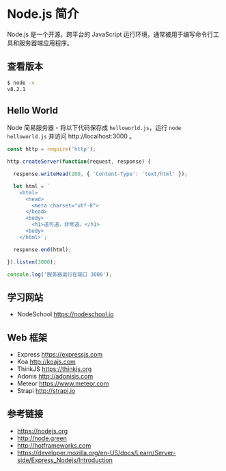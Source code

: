 # Node.js 简介

Node.js 是一个开源，跨平台的 JavaScript 运行环境，通常被用于编写命令行工具和服务器端应用程序。

## 查看版本
```bash
$ node -v
v8.2.1
```

## Hello World
Node 简易服务器 - 将以下代码保存成 `helloworld.js`，运行 `node helloworld.js` 并访问 http://localhost:3000 。
```javascript
const http = require('http');

http.createServer(function(request, response) {

  response.writeHead(200, { 'Content-Type': 'text/html' });

  let html = `
    <html>
      <head>
        <meta charset="utf-8">
      </head>
      <body>
        <h1>道可道，非常道。</h1>
      <body>
    </html>`;

  response.end(html);

}).listen(3000);

console.log('服务器运行在端口 3000');
```

## 学习网站
* NodeSchool https://nodeschool.io

## Web 框架
* Express https://expressjs.com
* Koa http://koajs.com
* ThinkJS https://thinkjs.org
* Adonis http://adonisjs.com
* Meteor https://www.meteor.com
* Strapi http://strapi.io

## 参考链接
* https://nodejs.org
* http://node.green
* http://hotframeworks.com
* https://developer.mozilla.org/en-US/docs/Learn/Server-side/Express_Nodejs/Introduction
